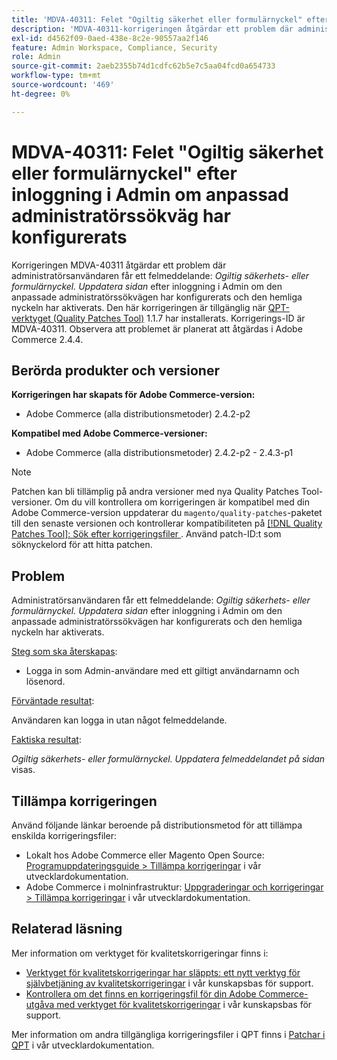 ```yaml
---
title: 'MDVA-40311: Felet "Ogiltig säkerhet eller formulärnyckel" efter inloggning i Admin om anpassad administratörssökväg har konfigurerats'
description: 'MDVA-40311-korrigeringen åtgärdar ett problem där administratörsanvändaren får ett felmeddelande: *Ogiltig säkerhets- eller formulärnyckel. Uppdatera sidan* efter inloggning i administratören om den anpassade administratörssökvägen är konfigurerad och den hemliga nyckeln är aktiverad. Den här korrigeringen är tillgänglig när [QPT-verktyget (Quality Patches Tool)](/help/announcements/adobe-commerce-announcements/magento-quality-patches-released-new-tool-to-self-serve-quality-patches.md) 1.1.7 är installerat. Korrigerings-ID är MDVA-40311. Observera att problemet är planerat att åtgärdas i Adobe Commerce 2.4.4.'
exl-id: d4562f09-0aed-438e-8c2e-90557aa2f146
feature: Admin Workspace, Compliance, Security
role: Admin
source-git-commit: 2aeb2355b74d1cdfc62b5e7c5aa04fcd0a654733
workflow-type: tm+mt
source-wordcount: '469'
ht-degree: 0%

---
```


# MDVA-40311: Felet &quot;Ogiltig säkerhet eller formulärnyckel&quot; efter inloggning i Admin om anpassad administratörssökväg har konfigurerats

Korrigeringen MDVA-40311 åtgärdar ett problem där administratörsanvändaren får ett felmeddelande: *Ogiltig säkerhets- eller formulärnyckel. Uppdatera sidan* efter inloggning i Admin om den anpassade administratörssökvägen har konfigurerats och den hemliga nyckeln har aktiverats. Den här korrigeringen är tillgänglig när [QPT-verktyget (Quality Patches Tool)](/help/announcements/adobe-commerce-announcements/magento-quality-patches-released-new-tool-to-self-serve-quality-patches.md) 1.1.7 har installerats. Korrigerings-ID är MDVA-40311. Observera att problemet är planerat att åtgärdas i Adobe Commerce 2.4.4.

## Berörda produkter och versioner

**Korrigeringen har skapats för Adobe Commerce-version:**

* Adobe Commerce (alla distributionsmetoder) 2.4.2-p2

**Kompatibel med Adobe Commerce-versioner:**

* Adobe Commerce (alla distributionsmetoder) 2.4.2-p2 - 2.4.3-p1

>[!NOTE]
>
>Patchen kan bli tillämplig på andra versioner med nya Quality Patches Tool-versioner. Om du vill kontrollera om korrigeringen är kompatibel med din Adobe Commerce-version uppdaterar du `magento/quality-patches`-paketet till den senaste versionen och kontrollerar kompatibiliteten på [[!DNL Quality Patches Tool]: Sök efter korrigeringsfiler ](https://experienceleague.adobe.com/tools/commerce-quality-patches/index.html). Använd patch-ID:t som söknyckelord för att hitta patchen.

## Problem

Administratörsanvändaren får ett felmeddelande: *Ogiltig säkerhets- eller formulärnyckel. Uppdatera sidan* efter inloggning i Admin om den anpassade administratörssökvägen har konfigurerats och den hemliga nyckeln har aktiverats.

<u>Steg som ska återskapas</u>:

* Logga in som Admin-användare med ett giltigt användarnamn och lösenord.

<u>Förväntade resultat</u>:

Användaren kan logga in utan något felmeddelande.

<u>Faktiska resultat</u>:

*Ogiltig säkerhets- eller formulärnyckel. Uppdatera felmeddelandet på sidan* visas.

## Tillämpa korrigeringen

Använd följande länkar beroende på distributionsmetod för att tillämpa enskilda korrigeringsfiler:

* Lokalt hos Adobe Commerce eller Magento Open Source: [Programuppdateringsguide > Tillämpa korrigeringar](https://experienceleague.adobe.com/en/docs/commerce-operations/tools/quality-patches-tool/usage) i vår utvecklardokumentation.
* Adobe Commerce i molninfrastruktur: [Uppgraderingar och korrigeringar > Tillämpa korrigeringar](https://experienceleague.adobe.com/en/docs/commerce-cloud-service/user-guide/develop/upgrade/apply-patches) i vår utvecklardokumentation.

## Relaterad läsning

Mer information om verktyget för kvalitetskorrigeringar finns i:

* [Verktyget för kvalitetskorrigeringar har släppts: ett nytt verktyg för självbetjäning av kvalitetskorrigeringar](/help/announcements/adobe-commerce-announcements/magento-quality-patches-released-new-tool-to-self-serve-quality-patches.md) i vår kunskapsbas för support.
* [Kontrollera om det finns en korrigeringsfil för din Adobe Commerce-utgåva med verktyget för kvalitetskorrigeringar](/help/support-tools/patches-available-in-qpt-tool/check-patch-for-magento-issue-with-magento-quality-patches.md) i vår kunskapsbas för support.

Mer information om andra tillgängliga korrigeringsfiler i QPT finns i [Patchar i QPT](https://experienceleague.adobe.com/tools/commerce-quality-patches/index.html) i vår utvecklardokumentation.
